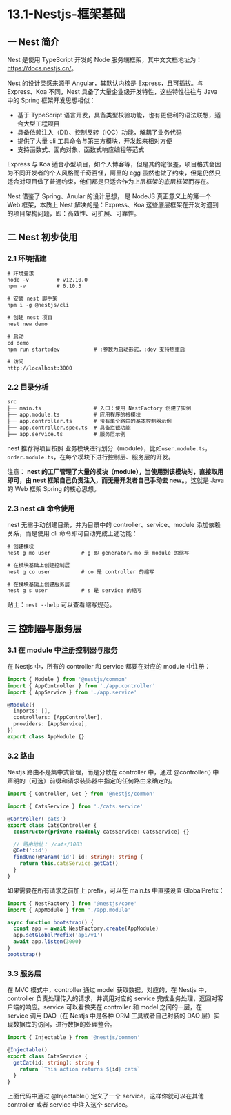 # 13.1-Nestjs-框架基础

## 一 Nest 简介

Nest 是使用 TypeScript 开发的 Node 服务端框架，其中文文档地址为：<https://docs.nestjs.cn/>。

Nest 的设计灵感来源于 Angular，其默认内核是 Express，且可插拔。与 Express、Koa 不同，Nest 具备了大量企业级开发特性，这些特性往往与 Java 中的 Spring 框架开发思想相似：

- 基于 TypeScript 语言开发，具备类型校验功能，也有更便利的语法联想，适合大型工程项目
- 具备依赖注入（DI）、控制反转（IOC）功能，解耦了业务代码
- 提供了大量 cli 工具命令与第三方模块，开发起来相对方便
- 支持函数式、面向对象、函数式响应编程等范式

Express 与 Koa 适合小型项目，如个人博客等，但是其约定很差，项目格式会因为不同开发者的个人风格而千奇百怪，阿里的 egg 虽然也做了约束，但是仍然只适合对项目做了普通约束，他们都是只适合作为上层框架的底层框架而存在。

Nest 借鉴了 Spring、Anular 的设计思想， 是 NodeJS 真正意义上的第一个 Web 框架，本质上 Nest 解决的是：Express、Koa 这些底层框架在开发时遇到的项目架构问题，即：高效性、可扩展、可靠性。

## 二 Nest 初步使用

### 2.1 环境搭建

```txt
# 环境要求
node -v         # v12.10.0
npm -v          # 6.10.3

# 安装 nest 脚手架
npm i -g @nestjs/cli

# 创建 nest 项目
nest new demo

# 启动
cd demo
npm run start:dev           # :参数为启动形式，:dev 支持热重启

# 访问
http://localhost:3000
```

### 2.2 目录分析

```txt
src
├── main.ts                 # 入口：使用 NestFactory 创建了实例
├── app.module.ts           # 应用程序的根模块
├── app.controller.ts       # 带有单个路由的基本控制器示例
├── app.controller.spec.ts  # 具备拦截功能
├── app.service.ts          # 服务层示例
```

nest 推荐将项目按照 业务模块进行划分（module），比如`user.module.ts`，`order.module.ts`，在每个模块下进行控制层、服务层的开发。

注意：
**nest 的工厂管理了大量的模块（module），当使用到该模块时，直接取用即可，由 nest 框架自己负责注入，而无需开发者自己手动去 new。**，这就是 Java 的 Web 框架 Spring 的核心思想。

### 2.3 nest cli 命令使用

nest 无需手动创建目录，并为目录中的 controller、service、module 添加依赖关系，而是使用 cli 命令即可自动完成上述功能：

```txt
# 创建模块
nest g mo user          # g 即 generator，mo 是 module 的缩写

# 在模块基础上创建控制层
nest g co user          # co 是 controller 的缩写

# 在模块基础上创建服务层
nest g s user           # s 是 service 的缩写
```

贴士：`nest --help` 可以查看缩写规范。

## 三 控制器与服务层

### 3.1 在 module 中注册控制器与服务

在 Nestjs 中，所有的 controller 和 service 都要在对应的 module 中注册：

```ts
import { Module } from '@nestjs/common'
import { AppController } from './app.controller'
import { AppService } from './app.service'

@Module({
  imports: [],
  controllers: [AppController],
  providers: [AppService],
})
export class AppModule {}
```

### 3.2 路由

Nestjs 路由不是集中式管理，而是分散在 controller 中，通过 @controller() 中声明的（可选）前缀和请求装饰器中指定的任何路由来确定的。

```ts
import { Controller, Get } from '@nestjs/common'

import { CatsService } from './cats.service'

@Controller('cats')
export class CatsController {
  constructor(private readonly catsService: CatsService) {}

  // 路由地址： /cats/1003
  @Get(':id')
  findOne(@Param('id') id: string): string {
    return this.catsService.getCat()
  }
}
```

如果需要在所有请求之前加上 prefix，可以在 main.ts 中直接设置 GlobalPrefix：

```ts
import { NestFactory } from '@nestjs/core'
import { AppModule } from './app.module'

async function bootstrap() {
  const app = await NestFactory.create(AppModule)
  app.setGlobalPrefix('api/v1')
  await app.listen(3000)
}
bootstrap()
```

### 3.3 服务层

在 MVC 模式中，controller 通过 model 获取数据。对应的，在 Nestjs 中，controller 负责处理传入的请求，并调用对应的 service 完成业务处理，返回对客户端的响应。service 可以看做夹在 controller 和 model 之间的一层，在 service 调用 DAO（在 Nestjs 中是各种 ORM 工具或者自己封装的 DAO 层）实现数据库的访问，进行数据的处理整合。

```ts
import { Injectable } from '@nestjs/common'

@Injectable()
export class CatsService {
  getCat(id: string): string {
    return `This action returns ${id} cats`
  }
}
```

上面代码中通过 @Injectable() 定义了一个 service，这样你就可以在其他 controller 或者 service 中注入这个 service。
